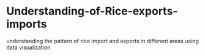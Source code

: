 # Understanding-of-Rice-exports-imports
understanding the pattern of rice import and exports in different areas using data visualization

